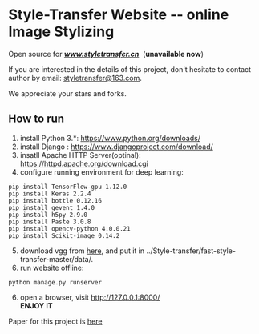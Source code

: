# Style-Transfer Website -- online Image Stylizing
Open source for ***www.styletransfer.cn*** &nbsp;(**unavailable now**)

If you are interested in the details of this project, don't hesitate to contact author by email: styletransfer@163.com.

We appreciate your stars and forks.

## How to run
1. install Python 3.\*: https://www.python.org/downloads/
2. install Django : https://www.djangoproject.com/download/
3. insatll Apache HTTP Server(optinal): https://httpd.apache.org/download.cgi
4. configure running environment for deep learning: 
```
pip install TensorFlow-gpu 1.12.0
pip install Keras 2.2.4
pip install bottle 0.12.16
pip install gevent 1.4.0
pip install h5py 2.9.0
pip install Paste 3.0.8
pip install opencv-python 4.0.0.21
pip install Scikit-image 0.14.2
```
5. download vgg from [here](https://drive.google.com/open?id=1Q5MnOVDGfEcNGVy5AKs2y9jHd92URssG), and put it in ../Style-transfer/fast-style-transfer-master/data/.
5. run website offline:
```
python manage.py runserver
```
6. open a browser, visit http://127.0.0.1:8000/ <br>
**ENJOY IT**

Paper for this project is [here](https://github.com/QingShuiXiFan/Style-Transfer/blob/master/paper/20190530-%E8%89%BA%E6%9C%AF%E9%A3%8E%E6%A0%BC%E8%BF%81%E7%A7%BB%E7%BD%91%E7%AB%99%E7%9A%84%E8%AE%BE%E8%AE%A1%E4%B8%8E%E5%AE%9E%E7%8E%B0%E2%80%94%E2%80%94%E6%AF%95%E4%B8%9A%E8%AE%BA%E6%96%87.pdf)

